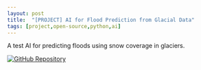 ```yaml
---
layout: post
title:  "[PROJECT] AI for Flood Prediction from Glacial Data"
tags: [project,open-source,python,ai]
---
```


A test AI for predicting floods using snow coverage in glaciers.

[![GitHub Repository](https://img.shields.io/badge/GitHub_Repository-black?style=for-the-badge&logo=github&color=FFFFFF&logoColor=000000)](https://github.com/Uralstech/AI-Flood-Prediction-From-Glacial-Data)